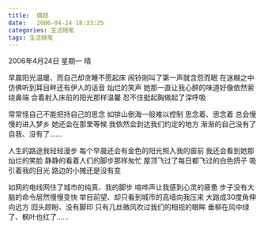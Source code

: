 ```yaml
---
title:  偶题
date:   2006-04-24 18:33:25
categories: 生活随笔
tags: 生活随笔
---
```


2006年4月24日  星期一  晴

早晨阳光温暖、而自己却贪睡不愿起床
闹铃刚叫了第一声就含怨而眠
在迷糊之中仿佛听到耳目畔还有伊人的话音
灿烂的笑声
她那一直让我心醉的味道好像依然萦绕鼻端
合着射入床前的阳光那样温馨
忍不住挺起胸做起了深呼吸

常常怪自己不能把持自己的思念
如排山倒海一般难以控制
思念着、思念着
总会慢慢的进入梦乡
她还会在那里等候
我依然会到达我们约定的地方
渐渐的自己没有了自我、没有了……

人生的路途我轻轻漫步
每个早晨还会有金色的阳光照入我的窗前
我还会看到她那灿烂的笑脸
静静的看着人们的脚步那样匆忙
屋顶飞过了每日都飞过的白色鸽子
吸引着我的目光
路边的小摊还是没有变

如网的电线网住了城市的纯真、我的脚步
喧哗声让我感到心灵的疲惫
步子没有大脑的命令居然慢慢变快
举目前望、却只看到城市的高墙向我压来
大路成30度角伸向远方
回头顾盼、没有脚印
只有几丝微风吹过我们的相视的眼眸
垂柳在风中绿了、枫叶也红了……